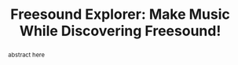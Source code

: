 --- 
  title: "Freesound Explorer: Make Music While Discovering Freesound!" 
  abstract: "abstract here" 
  address: "London" 
  author: "" 
  booktitle: "Proceedings of the International Web Audio Conference" 
  editor: "" 
  month: "Proceedings of the International Web Audio Conference"
  pages: "" 
  publisher: "Queen Mary University of London" 
  series: "WAC '17"
  type: "Demo"  
  year: "2017" 
  id: "2017_EA_20" 
  tags: year2017 
---